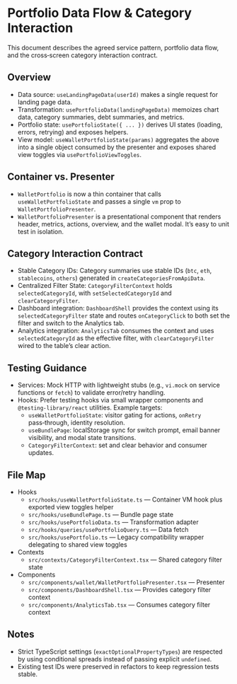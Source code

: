 # Portfolio Data Flow & Category Interaction

This document describes the agreed service pattern, portfolio data flow, and the cross‑screen
category interaction contract.

## Overview

- Data source: `useLandingPageData(userId)` makes a single request for landing page data.
- Transformation: `usePortfolioData(landingPageData)` memoizes chart data, category summaries, debt
  summaries, and metrics.
- Portfolio state: `usePortfolioState({ ... })` derives UI states (loading, errors, retrying) and
  exposes helpers.
- View model: `useWalletPortfolioState(params)` aggregates the above into a single object consumed
  by the presenter and exposes shared view toggles via `usePortfolioViewToggles`.

## Container vs. Presenter

- `WalletPortfolio` is now a thin container that calls `useWalletPortfolioState` and passes a single
  `vm` prop to `WalletPortfolioPresenter`.
- `WalletPortfolioPresenter` is a presentational component that renders header, metrics, actions,
  overview, and the wallet modal. It’s easy to unit test in isolation.

## Category Interaction Contract

- Stable Category IDs: Category summaries use stable IDs (`btc`, `eth`, `stablecoins`, `others`)
  generated in `createCategoriesFromApiData`.
- Centralized Filter State: `CategoryFilterContext` holds `selectedCategoryId`, with
  `setSelectedCategoryId` and `clearCategoryFilter`.
- Dashboard integration: `DashboardShell` provides the context using its `selectedCategoryFilter`
  state and routes `onCategoryClick` to both set the filter and switch to the Analytics tab.
- Analytics integration: `AnalyticsTab` consumes the context and uses `selectedCategoryId` as the
  effective filter, with `clearCategoryFilter` wired to the table’s clear action.

## Testing Guidance

- Services: Mock HTTP with lightweight stubs (e.g., `vi.mock` on service functions or `fetch`) to
  validate error/retry handling.
- Hooks: Prefer testing hooks via small wrapper components and `@testing-library/react` utilities.
  Example targets:
  - `useWalletPortfolioState`: visitor gating for actions, `onRetry` pass‑through, identity
    resolution.
  - `useBundlePage`: localStorage sync for switch prompt, email banner visibility, and modal state
    transitions.
  - `CategoryFilterContext`: set and clear behavior and consumer updates.

## File Map

- Hooks
  - `src/hooks/useWalletPortfolioState.ts` — Container VM hook plus exported view toggles helper
  - `src/hooks/useBundlePage.ts` — Bundle page state
  - `src/hooks/usePortfolioData.ts` — Transformation adapter
  - `src/hooks/queries/usePortfolioQuery.ts` — Data fetch
  - `src/hooks/usePortfolio.ts` — Legacy compatibility wrapper delegating to shared view toggles
- Contexts
  - `src/contexts/CategoryFilterContext.tsx` — Shared category filter state
- Components
  - `src/components/wallet/WalletPortfolioPresenter.tsx` — Presenter
  - `src/components/DashboardShell.tsx` — Provides category filter context
  - `src/components/AnalyticsTab.tsx` — Consumes category filter context

## Notes

- Strict TypeScript settings (`exactOptionalPropertyTypes`) are respected by using conditional
  spreads instead of passing explicit `undefined`.
- Existing test IDs were preserved in refactors to keep regression tests stable.
